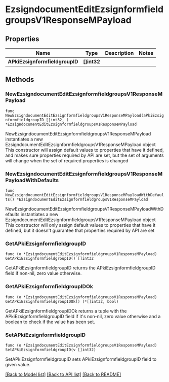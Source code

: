 # EzsigndocumentEditEzsignformfieldgroupsV1ResponseMPayload

## Properties

Name | Type | Description | Notes
------------ | ------------- | ------------- | -------------
**APkiEzsignformfieldgroupID** | **[]int32** |  | 

## Methods

### NewEzsigndocumentEditEzsignformfieldgroupsV1ResponseMPayload

`func NewEzsigndocumentEditEzsignformfieldgroupsV1ResponseMPayload(aPkiEzsignformfieldgroupID []int32, ) *EzsigndocumentEditEzsignformfieldgroupsV1ResponseMPayload`

NewEzsigndocumentEditEzsignformfieldgroupsV1ResponseMPayload instantiates a new EzsigndocumentEditEzsignformfieldgroupsV1ResponseMPayload object
This constructor will assign default values to properties that have it defined,
and makes sure properties required by API are set, but the set of arguments
will change when the set of required properties is changed

### NewEzsigndocumentEditEzsignformfieldgroupsV1ResponseMPayloadWithDefaults

`func NewEzsigndocumentEditEzsignformfieldgroupsV1ResponseMPayloadWithDefaults() *EzsigndocumentEditEzsignformfieldgroupsV1ResponseMPayload`

NewEzsigndocumentEditEzsignformfieldgroupsV1ResponseMPayloadWithDefaults instantiates a new EzsigndocumentEditEzsignformfieldgroupsV1ResponseMPayload object
This constructor will only assign default values to properties that have it defined,
but it doesn't guarantee that properties required by API are set

### GetAPkiEzsignformfieldgroupID

`func (o *EzsigndocumentEditEzsignformfieldgroupsV1ResponseMPayload) GetAPkiEzsignformfieldgroupID() []int32`

GetAPkiEzsignformfieldgroupID returns the APkiEzsignformfieldgroupID field if non-nil, zero value otherwise.

### GetAPkiEzsignformfieldgroupIDOk

`func (o *EzsigndocumentEditEzsignformfieldgroupsV1ResponseMPayload) GetAPkiEzsignformfieldgroupIDOk() (*[]int32, bool)`

GetAPkiEzsignformfieldgroupIDOk returns a tuple with the APkiEzsignformfieldgroupID field if it's non-nil, zero value otherwise
and a boolean to check if the value has been set.

### SetAPkiEzsignformfieldgroupID

`func (o *EzsigndocumentEditEzsignformfieldgroupsV1ResponseMPayload) SetAPkiEzsignformfieldgroupID(v []int32)`

SetAPkiEzsignformfieldgroupID sets APkiEzsignformfieldgroupID field to given value.



[[Back to Model list]](../README.md#documentation-for-models) [[Back to API list]](../README.md#documentation-for-api-endpoints) [[Back to README]](../README.md)


